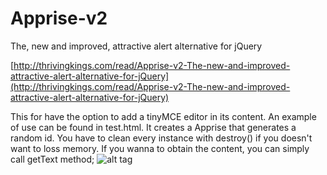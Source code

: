 Apprise-v2
==========

The, new and improved, attractive alert alternative for jQuery

[http://thrivingkings.com/read/Apprise-v2-The-new-and-improved-attractive-alert-alternative-for-jQuery](http://thrivingkings.com/read/Apprise-v2-The-new-and-improved-attractive-alert-alternative-for-jQuery)

This for have the option to add a tinyMCE editor in its content. An example of use can be found in test.html. It creates a Apprise that generates a random id. You have to clean every instance with destroy() if you doesn't want to loss memory. If you wanna to obtain the content, you can simply call getText method;
![alt tag](http://1.bp.blogspot.com/-CwK9P8GLa7c/VHRdPliORbI/AAAAAAAAAlw/82ZUxcG0qM8/s1600/apprise.png)
